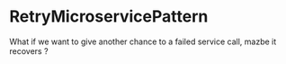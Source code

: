 # RetryMicroservicePattern
 What if we want to give another chance to a failed service call, mazbe it recovers ?
